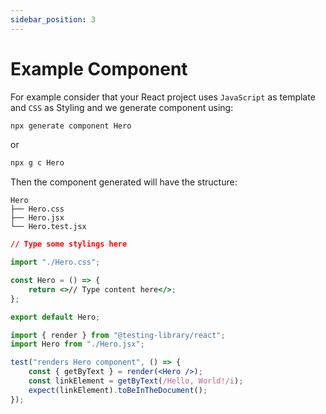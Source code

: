 ```yaml
---
sidebar_position: 3
---
```


# Example Component

For example consider that your React project uses `JavaScript` as template and `CSS` as Styling and we generate component using:

```bash
npx generate component Hero
```

or

```bash
npx g c Hero
```

Then the component generated will have the structure:

```
Hero
├── Hero.css
├── Hero.jsx
└── Hero.test.jsx
```

```css title="Hero.css"
// Type some stylings here
```

```jsx title="Hero.jsx"
import "./Hero.css";

const Hero = () => {
    return <>// Type content here</>;
};

export default Hero;
```

```jsx title="Hero.test.jsx"
import { render } from "@testing-library/react";
import Hero from "./Hero.jsx";

test("renders Hero component", () => {
    const { getByText } = render(<Hero />);
    const linkElement = getByText(/Hello, World!/i);
    expect(linkElement).toBeInTheDocument();
});
```
